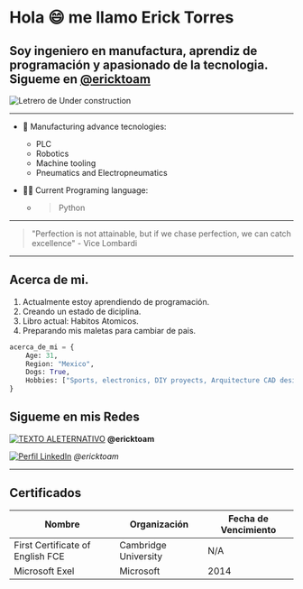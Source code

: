 # Hola :smile: me llamo Erick Torres

## Soy ingeniero en manufactura, aprendiz de programación y apasionado de la tecnologia. Sigueme en [@ericktoam](https://www.instagram.com/ericktoam/)

![Letrero de Under construction](https://th.bing.com/th/id/R.ace967eb7534088f4857a4b04725467e?rik=n2auWlQvwr%2fPiw&riu=http%3a%2f%2fsharonkgilbert.com%2fwp-content%2fuploads%2f2015%2f12%2fUnder-construction.png&ehk=IMcuNPuvwycWQ9al7wdD%2f74PyJAFPFsKib5UumjUOgo%3d&risl=&pid=ImgRaw&r=0)
____

- :nut_and_bolt: Manufacturing advance tecnologies:
    - PLC
    - Robotics
    - Machine tooling
    - Pneumatics and Electropneumatics

- :man_technologist: Current Programing language:
    - >Python

---
> "Perfection is not attainable, but if we chase perfection, we can catch excellence" - Vice Lombardi

---

## Acerca de mi. 
1. Actualmente estoy aprendiendo de programación. 
2. Creando un estado de diciplina. 
3. Libro actual: Habitos Atomicos.
4. Preparando mis maletas para cambiar de pais. 

```Python
acerca_de_mi = {
    Age: 31,
    Region: "Mexico",
    Dogs: True,
    Hobbies: ["Sports, electronics, DIY proyects, Arquitecture CAD design, automation"]     
}
```

## Sigueme en mis Redes
[![TEXTO ALETERNATIVO](https://th.bing.com/th/id/R.3f7189662f19f8318fc75252deee723a?rik=Qa956Np1tp8Zcg&riu=http%3a%2f%2f1000logos.net%2fwp-content%2fuploads%2f2017%2f06%2fTwitter-Logo.png&ehk=6ekNd2ZmhpvFDGRZF19QcumP9fb8pZRkwrbFbK%2bpULA%3d&risl=&pid=ImgRaw&r=0)](https://twitter.com/ericktoam)
**@ericktoam**

[![Perfil LinkedIn](https://logospng.org/download/linkedin/logo-linkedin-icon-2048.png)](https://www.linkedin.com/in/ericktoam/)
*@ericktoam*

---
## Certificados

|Nombre|Organización|Fecha de Vencimiento|
|------|------------|--------------|
|First Certificate of English FCE|Cambridge University|N/A|
|Microsoft Exel|Microsoft| 2014 |



